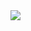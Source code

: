 <img src="https://img.shields.io/badge/maven-C71A36?style=for-the-badge&logo=Apache%20Maven&logoColor=white">
